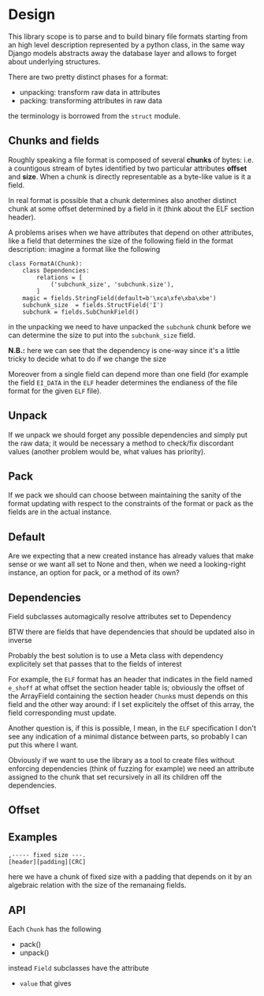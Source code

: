 # Design

This library scope is to parse and to build binary file formats starting from an high
level description represented by a python class, in the same way Django models
abstracts away the database layer and allows to forget about underlying structures.

There are two pretty distinct phases for a format:

 - unpacking: transform raw data in attributes
 - packing: transforming attributes in raw data

the terminology is borrowed from the ``struct`` module.

## Chunks and fields

Roughly speaking a file format is composed of several **chunks** of bytes: i.e.
a countigous stream of bytes identified by two particular attributes **offset**
and **size**. When a chunk is directly representable as a byte-like value
is it a field.


In real format is possible that a chunk determines also another distinct
chunk at some offset determined by a field in it (think about the ELF section header).

A problems arises when we have attributes that depend on other attributes, like a
field that determines the size of the following field in the format description:
imagine a format like the following

```
class FormatA(Chunk):
    class Dependencies:
        relations = [
            ('subchunk_size', 'subchunk.size'),
        ]
    magic = fields.StringField(default=b'\xca\xfe\xba\xbe')
    subchunk_size  = fields.StructField('I')
    subchunk = fields.SubChunkField()
```

in the unpacking we need to have unpacked the ``subchunk`` chunk before we can determine
the size to put into the ``subchunk_size`` field.

**N.B.:** here we can see that the dependency is one-way since it's a little tricky
to decide what to do if we change the size

Moreover from a single field can depend more than one field (for example the field
``EI_DATA`` in the ``ELF`` header determines the endianess of the file format for the
given ``ELF`` file).

## Unpack

If we unpack we should forget any possible dependencies and simply put the
raw data; it would be necessary a method to check/fix discordant values
(another problem would be, what values has priority).

## Pack

If we pack we should can choose between maintaining the sanity of the format
updating with respect to the constraints of the format or pack as the fields
are in the actual instance.

## Default

Are we expecting that a new created instance has already values
that make sense or we want all set to None and then, when we need
a looking-right instance, an option for pack, or a method of its own?

## Dependencies

Field subclasses automagically resolve attributes set to Dependency

BTW there are fields that have dependencies that should be updated also in
inverse

Probably the best solution is to use a Meta class with dependency
explicitely set that passes that to the fields of interest

For example, the ``ELF`` format has an header that indicates in the
field named ``e_shoff`` at what offset the section header table is;
obviously the offset of the ArrayField containing the section header ``Chunk``s
must depends on this field and the other way around: if I set explicitely the
offset of this array, the field corresponding must update.

Another question is, if this is possible, I mean, in the ``ELF`` specification
I don't see any indication of a minimal distance between parts, so probably I can put
this where I want.

Obviously if we want to use the library as a tool to create files without
enforcing dependencies (think of fuzzing for example) we need an attribute assigned
to the chunk that set recursively in all its children off the dependencies.

## Offset

## Examples

```
,----- fixed size ---.
[header][padding][CRC]
```

here we have a chunk of fixed size with a padding that depends on it by an algebraic
relation with the size of the remanaing fields.

## API

Each ``Chunk`` has the following

 - pack()
 - unpack()

instead ``Field`` subclasses have the attribute

 - ``value`` that gives
